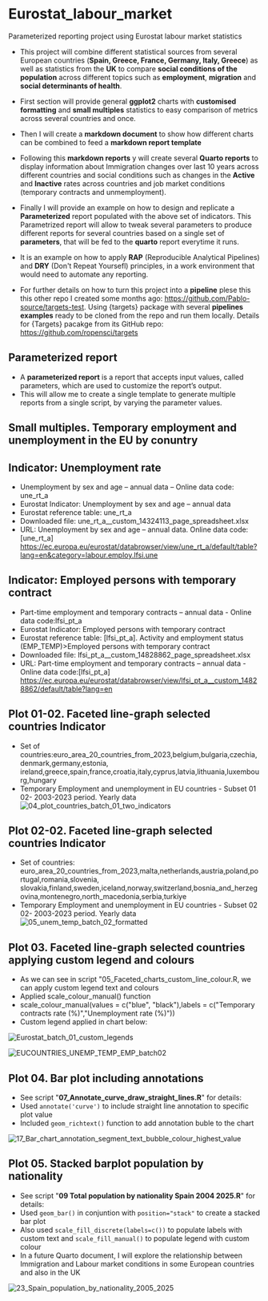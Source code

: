 # Eurostat_labour_market
Parameterized reporting project using Eurostat labour market statistics

- This project will combine different statistical sources from several European countries (**Spain, Greece, France, Germany, Italy, Greece**) as well as statistics from the **UK** to compare **social conditions of the population** across different topics such as **employment**, **migration** and **social determinants of health**.

- First section will provide general **ggplot2** charts with **customised formatting** and **small multiples** statistics to easy comparison of metrics across several countries and once.
- Then I will create a **markdown document** to show how different charts can be combined to feed a **markdown report template**
- Following this **markdown reports** y will create several **Quarto reports** to display information about Immigration changes over last 10 years across different countries and social conditions such as changes in the **Active** and **Inactive** rates across countries and job market conditions (temporary contracts and unmemployment).
- Finally I will provide an example on how to design and replicate a **Parameterized** report populated with the above set of indicators. This Parametrized report will allow to tweak several parameters to produce different reports for several countries based on a single set of **parameters**, that will be fed to the **quarto** report everytime it runs.
- It is an example on how to apply **RAP** (Reproducible Analytical Pipelines)  and **DRY** (Don't Repeat Yoursefl) principles, in a work environment that would need to automate any reporting.
- For further details on how to turn this project into a **pipeline** plese this this other repo I created some months ago: <https://github.com/Pablo-source/targets-test>. Using {targets} package with several **pipelines examples** ready to be cloned from the repo and run them locally. Details for {Targets} pacakge from its GitHub repo: <https://github.com/ropensci/targets>


## Parameterized report
- A **parameterized report** is a report that accepts input values, called parameters, which are used to customize the report’s output.
- This will allow me to create a single template to generate multiple reports from a single script, by varying the parameter values. 


## Small multiples. Temporary employment and unemployment in the EU by conuntry

## Indicator: Unemployment rate
- Unemployment by sex and age – annual data – Online data code: une_rt_a
- Eurostat Indicator: Unemployment by sex and age – annual data
- Eurostat reference table: une_rt_a
- Downloaded file: une_rt_a__custom_14324113_page_spreadsheet.xlsx
- URL: Unemployment by sex and age – annual data. Online data code: [une_rt_a]
  <https://ec.europa.eu/eurostat/databrowser/view/une_rt_a/default/table?lang=en&category=labour.employ.lfsi.une>

## Indicator: Employed persons with temporary contract
- Part-time employment and temporary contracts – annual data - Online data code:lfsi_pt_a
- Eurostat Indicator: Employed persons with temporary contract
- Eurostat reference table: [lfsi_pt_a]. Activity and employment status (EMP_TEMP)>Employed persons with temporary contract
- Downloaded file:  lfsi_pt_a__custom_14828862_page_spreadsheet.xlsx
- URL: Part-time employment and temporary contracts – annual data - Online data code:[lfsi_pt_a]
  <https://ec.europa.eu/eurostat/databrowser/view/lfsi_pt_a__custom_14828862/default/table?lang=en>


## Plot 01-02. Faceted line-graph selected countries Indicator
- Set of countries:euro_area_20_countries_from_2023,belgium,bulgaria,czechia,denmark,germany,estonia,
  ireland,greece,spain,france,croatia,italy,cyprus,latvia,lithuania,luxembourg,hungary
- Temporary Employment and unemployment in EU countries - Subset 01 02- 2003-2023 period. Yearly data
![04_plot_countries_batch_01_two_indicators](https://github.com/user-attachments/assets/a8c122ce-481e-482a-a9ce-4cf178fd28f2)


## Plot 02-02. Faceted line-graph selected countries Indicator
- Set of countries: euro_area_20_countries_from_2023,malta,netherlands,austria,poland,portugal,romania,slovenia,
  slovakia,finland,sweden,iceland,norway,switzerland,bosnia_and_herzegovina,montenegro,north_macedonia,serbia,turkiye
-  Temporary Employment and unemployment in EU countries - Subset 02 02- 2003-2023 period. Yearly data
![05_unem_temp_batch_02_formatted](https://github.com/user-attachments/assets/63c6ee5d-a487-4c05-84e8-ea2c03ea99d2)


## Plot 03. Faceted line-graph selected countries applying custom legend and colours  
- As we can see in script "05_Faceted_charts_custom_line_colour.R, we can apply custom legend text and colours
- Applied scale_colour_manual() function
- scale_colour_manual(values = c("blue", "black"),labels = c("Temporary contracts rate (%)","Unemployment rate (%)"))
- Custom legend applied in chart below:

![Eurostat_batch_01_custom_legends](https://github.com/user-attachments/assets/3ca93c83-c58b-4c76-8d5c-e49386e8120e)

![EUCOUNTRIES_UNEMP_TEMP_EMP_batch02](https://github.com/user-attachments/assets/80d25fac-c223-4631-a154-e461a49ab839)

## Plot 04. Bar plot including annotations
- See script "**07_Annotate_curve_draw_straight_lines.R**" for details:
- Used `annotate('curve')` to include straight line annotation to specific plot value
- Included `geom_richtext()` function to add annotation buble to the chart

![17_Bar_chart_annotation_segment_text_bubble_colour_highest_value](https://github.com/user-attachments/assets/6ee84592-5bac-4804-ab5f-68ae3d9b0b27)


## Plot 05. Stacked barplot population by nationality
- See script "**09 Total population by nationality Spain 2004 2025.R**" for details:
- Used `geom_bar()` in conjuntion with `position="stack"` to create a stacked bar plot
- Also used  `scale_fill_discrete(labels=c())` to populate labels with custom text and `scale_fill_manual()` to populate legend with custom colour
- In a future Quarto document, I will explore the relationship between Immigration and Labour market conditions in some European countries and also in the UK

![23_Spain_population_by_nationality_2005_2025](https://github.com/user-attachments/assets/899f3ef8-bec9-4215-a4ee-6cd587a8fb8c)






